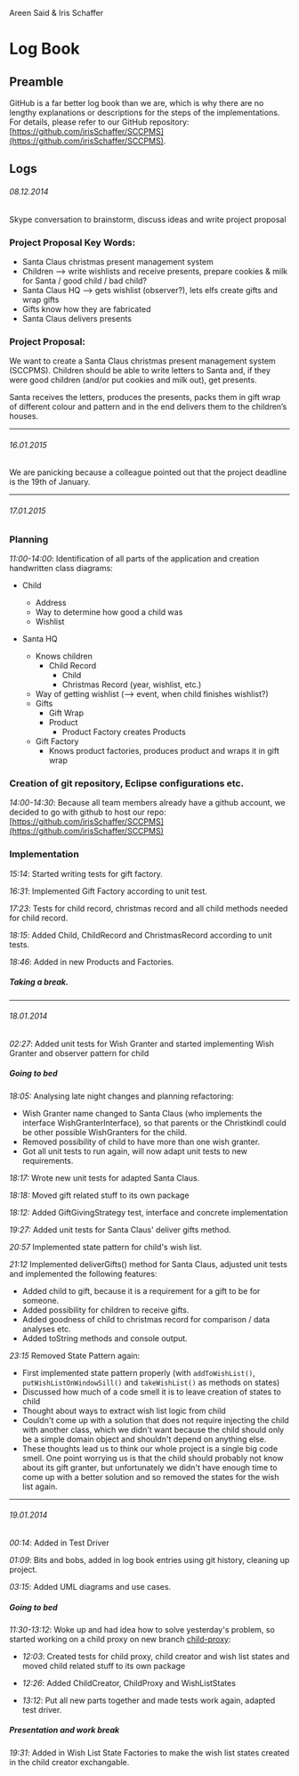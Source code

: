Areen Said & Iris Schaffer


# Log Book

## Preamble
GitHub is a far better log book than we are, which is why there are no lengthy explanations or descriptions for the steps of the implementations. For details, please refer to our GitHub repository: [https://github.com/irisSchaffer/SCCPMS](https://github.com/irisSchaffer/SCCPMS).

## Logs

###### 08.12.2014

Skype conversation to brainstorm, discuss ideas and write project proposal

### Project Proposal Key Words:

- Santa Claus christmas present management system
- Children —> write wishlists and receive presents, prepare cookies & milk for Santa / good child / bad child?
- Santa Claus HQ —> gets wishlist (observer?), lets elfs create gifts and wrap gifts
- Gifts know how they are fabricated
- Santa Claus delivers presents

### Project Proposal:

We want to create a Santa Claus christmas present management system (SCCPMS). Children should be able to write letters to Santa and, if they were good children (and/or put cookies and milk out), get presents.
Santa receives the letters, produces the presents, packs them in gift wrap of different colour and pattern and in the end delivers them to the children’s houses.

---

###### 16.01.2015

We are panicking because a colleague pointed out that the project deadline is the 19th of January.

---

###### 17.01.2015

### Planning

*11:00-14:00*: Identification of all parts of the application and creation handwritten class diagrams:

- Child
	- Address
	- Way to determine how good a child was
	- Wishlist

- Santa HQ
	- Knows children
		- Child Record
			- Child
			- Christmas Record (year, wishlist, etc.)
	- Way of getting wishlist (—> event, when child finishes wishlist?)
	- Gifts
		- Gift Wrap
		- Product
			- Product Factory creates Products
	- Gift Factory
		- Knows product factories, produces product and wraps it in gift wrap

### Creation of git repository, Eclipse configurations etc.
*14:00-14:30*: Because all team members already have a github account, we decided to go with github to host our repo: [https://github.com/irisSchaffer/SCCPMS](https://github.com/irisSchaffer/SCCPMS)

### Implementation
*15:14*: Started writing tests for gift factory.

*16:31*: Implemented Gift Factory according to unit test.

*17:23*: Tests for child record, christmas record and all child methods needed for child record.

*18:15*: Added Child, ChildRecord and ChristmasRecord according to unit tests.

*18:46*: Added in new Products and Factories.

##### *Taking a break.* 

---

###### 18.01.2014

*02:27*: Added unit tests for Wish Granter and started implementing Wish Granter and observer pattern for child

##### *Going to bed*

*18:05:* Analysing late night changes and planning refactoring:

- Wish Granter name changed to Santa Claus (who implements the interface WishGranterInterface), so that parents or the Christkindl could be other
possible WishGranters for the child.
- Removed possibility of child to have more than one wish granter.
- Got all unit tests to run again, will now adapt unit tests to new
requirements.

*18:17:* Wrote new unit tests for adapted Santa Claus.

*18:18:* Moved gift related stuff to its own package

*18:12:* Added GiftGivingStrategy test, interface and concrete implementation

*19:27:* Added unit tests for Santa Claus' deliver gifts method.

*20:57* Implemented state pattern for child's wish list.

*21:12* Implemented deliverGifts() method for Santa Claus, adjusted unit tests and implemented the following features:

- Added child to gift, because it is a requirement for a gift to be for
someone.
- Added possibility for children to receive gifts.
- Added goodness of child to christmas record for comparison / data
analyses etc.
- Added toString methods and console output.

*23:15* Removed State Pattern again:

- First implemented state pattern properly (with `addToWishList()`, `putWishListOnWindowSill()` and `takeWishList()` as methods on states)
- Discussed how much of a code smell it is to leave creation of states to child
- Thought about ways to extract wish list logic from child
- Couldn't come up with a solution that does not require injecting the child with another class, which we didn't want because the child should only be a simple domain object and shouldn't depend on anything else.
- These thoughts lead us to think our whole project is a single big code smell. One point worrying us is that the child should probably not know about its gift granter, but unfortunately we didn't have enough time to come up with a better solution and so removed the states for the wish list again.

---

###### 19.01.2014

*00:14*: Added in Test Driver

*01:09*: Bits and bobs, added in log book entries using git history, cleaning up project.

*03:15*: Added UML diagrams and use cases.

##### *Going to bed*

*11:30-13:12*: Woke up and had idea how to solve yesterday's problem, so started working on a child proxy on new branch [child-proxy](https://github.com/irisSchaffer/SCCPMS/tree/child-proxy):

- *12:03*: Created tests for child proxy, child creator and wish list states and moved child related stuff to its own package

- *12:26*: Added ChildCreator, ChildProxy and WishListStates

- *13:12*: Put all new parts together and made tests work again, adapted test driver.

##### *Presentation and work break*

*19:31*: Added in Wish List State Factories to make the wish list states created in the child creator exchangable.